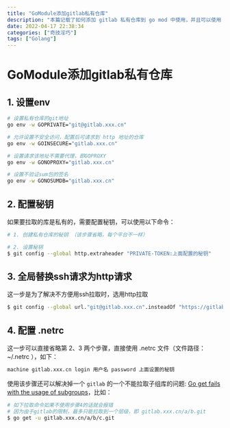 ```yaml
---
title: "GoModule添加gitlab私有仓库"
description: "本篇记载了如何添加 gitlab 私有仓库到 go mod 中使用，并且可以使用 go get 命令获取到私有仓库的依赖。"
date: 2022-04-17 22:38:34
categories: ["奇技淫巧"]
tags: ["Golang"]
---
```


# GoModule添加gitlab私有仓库

## 1. 设置env

```bash
# 设置私有仓库的git地址
go env -w GOPRIVATE="git@gitlab.xxx.cn"

# 允许设置不安全访问，配置后可请求到 http 地址的仓库
go env -w GOINSECURE="gitlab.xxx.cn"

# 设置请求该地址不需要代理，即GOPROXY
go env -w GONOPROXY="gitlab.xxx.cn"

# 设置不验证sum包的签名
go env -w GONOSUMDB="gitlab.xxx.cn"
```

## 2. 配置秘钥

如果要拉取的库是私有的，需要配置秘钥，可以使用以下命令：

```bash
# 1. 创建私有仓库的秘钥 （该步骤省略，每个平台不一样）

# 2. 设置秘钥
$ git config --global http.extraheader "PRIVATE-TOKEN:上面配置的秘钥"
```

## 3. 全局替换ssh请求为http请求

这一步是为了解决不方便用ssh拉取时，选用http拉取

```bash
$ git config --global url."git@gitlab.xxx.cn".insteadOf "https://gitlab.xxx.cn"
```

## 4. 配置 .netrc

这一步可以直接省略第 2、3 两个步骤，直接使用 .netrc 文件（文件路径： ~/.netrc ），如下：

```bash
machine gitlab.xxx.cn login 用户名 password 上面设置的秘钥
```

使用该步骤还可以解决掉一个 `gitlab` 的一个不能拉取子组库的问题: [Go get fails with the usage of subgroups](https://gitlab.com/gitlab-org/gitlab-foss/-/issues/30785)，比如：

```bash
# 如下拉取命令如果不使用步骤4的话就会报错 
# 因为由于gitlab的限制，最多只能拉取到一个层级，即 gitlab.xxx.cn/a/b.git
$ go get -u gitlab.xxx.cn/a/b/c.git
```
